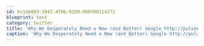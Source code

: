 ```yaml
---
id: bc1de893-3947-470b-9250-000700114272
blueprint: text
category: twitter
title: 'Why We Desperately Need a New (and Better) Google http://pulsene.ws/CS5F'
caption: 'Why We Desperately Need a New (and Better) Google http://pulsene.ws/CS5F'
---
```


